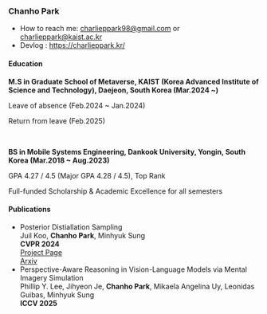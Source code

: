 <h3>Chanho Park</h3>

- How to reach me: charlieppark98@gmail.com or charlieppark@kaist.ac.kr
- Devlog : https://charlieppark.kr/

<h4>Education</h4>

<b>M.S in Graduate School of Metaverse, KAIST (Korea Advanced Institute of Science and Technology), Daejeon, South Korea (Mar.2024 ~)</b>

Leave of absence (Feb.2024 ~ Jan.2024)

Return from leave (Feb.2025)

&nbsp;

<b>BS in Mobile Systems Engineering, Dankook University, Yongin, South Korea (Mar.2018 ~ Aug.2023)</b>

GPA 4.27 / 4.5 (Major GPA 4.28 / 4.5), Top Rank

Full-funded Scholarship & Academic Excellence for all semesters

<h4>Publications</h4>

<ul>
  <li>Posterior Distiallation Sampling<br>
    Juil Koo, <b>Chanho Park</b>, Minhyuk Sung<br>
    <b>CVPR 2024</b><br>
    <a href="https://posterior-distillation-sampling.github.io/">Project Page</a><br><a href="https://arxiv.org/abs/2311.13831">Arxiv</a></li>
  <li>Perspective-Aware Reasoning in Vision-Language Models via Mental Imagery Simulation<br>
    Phillip Y. Lee, Jihyeon Je, <b>Chanho Park</b>, Mikaela Angelina Uy, Leonidas Guibas, Minhyuk Sung<br>
    <b>ICCV 2025</b><br></li>
</ul>
